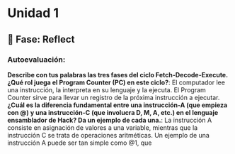 # Unidad 1

## 🤔 Fase: Reflect

### Autoevaluación:
**Describe con tus palabras las tres fases del ciclo Fetch-Decode-Execute. ¿Qué rol juega el Program Counter (PC) en este ciclo?**: El computador lee una instrucción, la interpreta en su lenguaje y la ejecuta. El Program Counter sirve para llevar un registro de la próxima instrucción a ejecutar.  
**¿Cuál es la diferencia fundamental entre una instrucción-A (que empieza con @) y una instrucción-C (que involucra D, M, A, etc.) en el lenguaje ensamblador de Hack? Da un ejemplo de cada una.**: La instrucción A consiste en asignación de valores a una variable, mientras que la instrucción C se trata de operaciones aritméticas. Un ejemplo de una instrucción A puede ser tan simple como @1, que 
